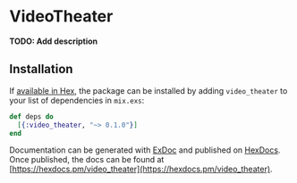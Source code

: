 # VideoTheater

**TODO: Add description**

## Installation

If [available in Hex](https://hex.pm/docs/publish), the package can be installed
by adding `video_theater` to your list of dependencies in `mix.exs`:

```elixir
def deps do
  [{:video_theater, "~> 0.1.0"}]
end
```

Documentation can be generated with [ExDoc](https://github.com/elixir-lang/ex_doc)
and published on [HexDocs](https://hexdocs.pm). Once published, the docs can
be found at [https://hexdocs.pm/video_theater](https://hexdocs.pm/video_theater).

